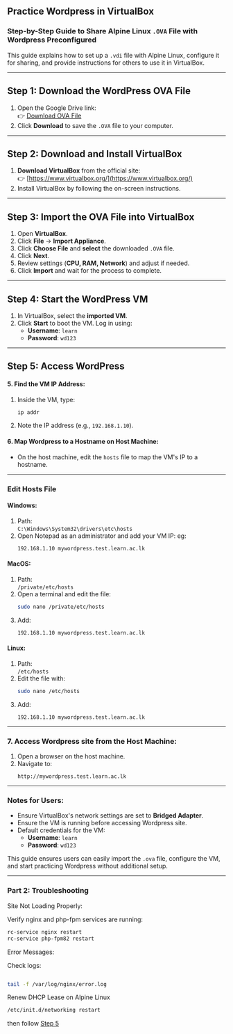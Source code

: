 ## Practice Wordpress in VirtualBox

### Step-by-Step Guide to Share Alpine Linux `.OVA` File with Wordpress Preconfigured  

This guide explains how to set up a `.vdi` file with Alpine Linux, configure it for sharing, and provide instructions for others to use it in VirtualBox.

---

## **Step 1: Download the WordPress OVA File**
1. Open the Google Drive link:  
   👉 [Download OVA File](https://drive.google.com/file/d/1KuV93lV0gh0kq377uJbFrM3rEg8Z2xAI/view?usp=drive_link)
2. Click **Download** to save the `.OVA` file to your computer.

---

## **Step 2: Download and Install VirtualBox**
1. **Download VirtualBox** from the official site:  
   👉 [https://www.virtualbox.org/](https://www.virtualbox.org/)
2. Install VirtualBox by following the on-screen instructions.

---

## **Step 3: Import the OVA File into VirtualBox**
1. Open **VirtualBox**.
2. Click **File** → **Import Appliance**.
3. Click **Choose File** and **select** the downloaded `.OVA` file.
4. Click **Next**.
5. Review settings (**CPU, RAM, Network**) and adjust if needed.
6. Click **Import** and wait for the process to complete.

---

## **Step 4: Start the WordPress VM**
1. In VirtualBox, select the **imported VM**.
2. Click **Start** to boot the VM.
   Log in using:
   - **Username**: `learn`
   - **Password**: `wd123`

---

## **Step 5: Access WordPress**

#### **5. Find the VM IP Address**:
1. Inside the VM, type:
   ```bash
   ip addr
   ```
2. Note the IP address (e.g., `192.168.1.10`).



#### **6. Map Wordpress to a Hostname on Host Machine**:
- On the host machine, edit the `hosts` file to map the VM's IP to a hostname.

---

### **Edit Hosts File**

#### **Windows**:
1. Path:  
   `C:\Windows\System32\drivers\etc\hosts`
2. Open Notepad as an administrator and add your VM IP: eg:
   ```
   192.168.1.10 mywordpress.test.learn.ac.lk
   ```

#### **MacOS**:
1. Path:  
   `/private/etc/hosts`
2. Open a terminal and edit the file:
   ```bash
   sudo nano /private/etc/hosts
   ```
3. Add:
   ```
   192.168.1.10 mywordpress.test.learn.ac.lk
   ```

#### **Linux**:
1. Path:  
   `/etc/hosts`
2. Edit the file with:
   ```bash
   sudo nano /etc/hosts
   ```
3. Add:
   ```
   192.168.1.10 mywordpress.test.learn.ac.lk
   ```

---
### **7. Access Wordpress site from the Host Machine**:
1. Open a browser on the host machine.
2. Navigate to:
   ```
   http://mywordpress.test.learn.ac.lk
   ```

---


### Notes for Users:
- Ensure VirtualBox's network settings are set to **Bridged Adapter**.
- Ensure the VM is running before accessing Wordpress site.
- Default credentials for the VM:
  - **Username**: `learn`
  - **Password**: `wd123`

This guide ensures users can easily import the `.ova` file, configure the VM, and start practicing Wordpress without additional setup.

---

### **Part 2: Troubleshooting**

Site Not Loading Properly:

Verify nginx and php-fpm services are running:
 ``` bash
rc-service nginx restart
rc-service php-fpm82 restart
```
Error Messages:

Check logs:
``` bash

tail -f /var/log/nginx/error.log
```

Renew DHCP Lease on Alpine Linux
``` bash
/etc/init.d/networking restart
```
then follow [Step 5](https://github.com/LEARN-LK/lms/blob/master/Practice-Moodle-VirtualBox.md#5-find-the-vm-ip-address)










